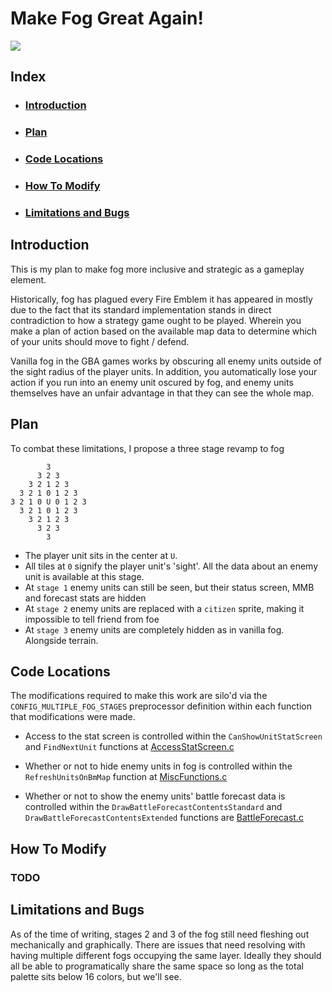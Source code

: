 # Make Fog Great Again!

![](../Gifs/Fog_Stages.gif)

##  Index 
- ### [Introduction](#Introduction)
- ### [Plan](#Plan)
- ### [Code Locations](#Code-Locations)
- ### [How To Modify](#How-To-Modify)
- ### [Limitations and Bugs](#Limitations-and-Bugs)

## Introduction
This is my plan to make fog more inclusive and strategic as a gameplay element.

Historically, fog has plagued every Fire Emblem it has appeared in mostly due to the fact
that its standard implementation stands in direct contradiction to how a strategy game
ought to be played. Wherein you make a plan of action based on the available map data to
determine which of your units should move to fight / defend.

Vanilla fog in the GBA games works by obscuring all enemy units outside of the sight
radius of the player units. In addition, you automatically lose your action if you
run into an enemy unit oscured by fog, and enemy units themselves have an unfair
advantage in that they can see the whole map.

## Plan
To combat these limitations, I propose a three stage revamp to fog

```
        3
      3 2 3
    3 2 1 2 3
  3 2 1 0 1 2 3
3 2 1 0 U 0 1 2 3
  3 2 1 0 1 2 3
    3 2 1 2 3
      3 2 3
        3
```

- The player unit sits in the center at ``U``.
- All tiles at ``0`` signify the player unit's 'sight'. All the data about an enemy unit is available at this stage.
- At ``stage 1`` enemy units can still be seen, but their status screen, MMB and forecast stats are hidden
- At ``stage 2`` enemy units are replaced with a ``citizen`` sprite, making it impossible to tell friend from foe
- At ``stage 3`` enemy units are completely hidden as in vanilla fog. Alongside terrain.

## Code Locations

The modifications required to make this work are silo'd via the ``CONFIG_MULTIPLE_FOG_STAGES`` preprocessor definition
within each function that modifications were made.

- Access to the stat screen is controlled within the ``CanShowUnitStatScreen`` and ``FindNextUnit`` functions at [AccessStatScreen.c](../../Data/StatScreen/Source/AccessStatScreen.c)

- Whether or not to hide enemy units in fog is controlled within the ``RefreshUnitsOnBmMap`` function at [MiscFunctions.c](../../Kernel/Wizardry/Misc/MiscFunctions/Source/MiscFunctions.c)

- Whether or not to show the enemy units' battle forecast data is controlled within the ``DrawBattleForecastContentsStandard`` and ``DrawBattleForecastContentsExtended`` functions are [BattleForecast.c](../../Kernel/Wizardry/Core/CombatArt/BKSELfx/Source/BattleForcast.c)

## How To Modify

### TODO

## Limitations and Bugs

As of the time of writing, stages 2 and 3 of the fog still need fleshing out mechanically and graphically.
There are issues that need resolving with having multiple different fogs occupying the same layer.
Ideally they should all be able to programatically share the same space so long as the total palette sits
below 16 colors, but we'll see.